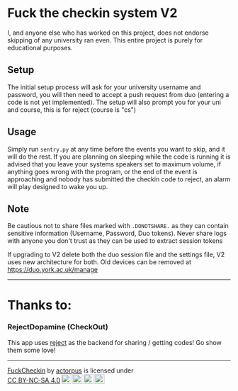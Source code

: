 # Fuck the checkin system V2

I, and anyone else who has worked on this project, does not endorse skipping of any university ran even. 
This entire project is purely for educational purposes.

## Setup

The initial setup process will ask for your university username and password, 
you will then need to accept a push request from duo (entering a code is not yet implemented).
The setup will also prompt you for your uni and course, this is for reject (course is "cs")

## Usage

Simply run `sentry.py` at any time before the events you want to skip, and it will do the rest.
If you are planning on sleeping while the code is running it is advised that you leave your systems speakers 
set to maximum volume, if anything goes wrong with the program, or the end of the event is approaching and nobody
has submitted the checkin code to reject, an alarm will play designed to wake you up.

## Note

Be cautious not to share files marked with `.DONOTSHARE.` as they can contain sensitive information (Username, Password, Duo tokens). 
Never share logs with anyone you don't trust as they can be used to extract session tokens

If upgrading to V2 delete both the duo session file and the settings file, V2 uses new architecture for both.
Old devices can be removed at https://duo.york.ac.uk/manage

-----------------

# Thanks to:

### RejectDopamine (CheckOut)
This app uses [reject](https://rejectdopamine.com/) as the backend for sharing / getting codes!
Go show them some love!

-----------------
<p xmlns:cc="http://creativecommons.org/ns#" xmlns:dct="http://purl.org/dc/terms/"><a property="dct:title" rel="cc:attributionURL" href="https://github.com/actorpus/FuckCheckin">FuckCheckin</a> by <a rel="cc:attributionURL dct:creator" property="cc:attributionName" href="https://github.com/actorpus/">actorpus</a> is licensed under <a href="http://creativecommons.org/licenses/by-nc-sa/4.0/?ref=chooser-v1" target="_blank" rel="license noopener noreferrer" style="display:inline-block;">CC BY-NC-SA 4.0<img style="height:22px!important;margin-left:3px;vertical-align:text-bottom;" src="https://mirrors.creativecommons.org/presskit/icons/cc.svg?ref=chooser-v1"><img style="height:22px!important;margin-left:3px;vertical-align:text-bottom;" src="https://mirrors.creativecommons.org/presskit/icons/by.svg?ref=chooser-v1"><img style="height:22px!important;margin-left:3px;vertical-align:text-bottom;" src="https://mirrors.creativecommons.org/presskit/icons/nc.svg?ref=chooser-v1"><img style="height:22px!important;margin-left:3px;vertical-align:text-bottom;" src="https://mirrors.creativecommons.org/presskit/icons/sa.svg?ref=chooser-v1"></a></p> 
